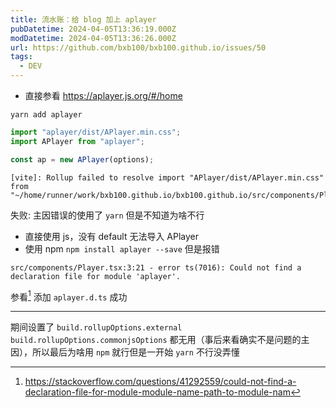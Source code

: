 ```yaml
---
title: 流水账：给 blog 加上 aplayer
pubDatetime: 2024-04-05T13:36:19.000Z
modDatetime: 2024-04-05T13:36:26.000Z
url: https://github.com/bxb100/bxb100.github.io/issues/50
tags:
  - DEV
---
```


- 直接参看 https://aplayer.js.org/#/home

`yarn add aplayer`

```js
import "aplayer/dist/APlayer.min.css";
import APlayer from "aplayer";

const ap = new APlayer(options);
```

```
[vite]: Rollup failed to resolve import "APlayer/dist/APlayer.min.css" from "~/home/runner/work/bxb100.github.io/bxb100.github.io/src/components/Player.tsx".
```

失败: 主因错误的使用了 `yarn` 但是不知道为啥不行

- 直接使用 js，没有 default 无法导入 APlayer
- 使用 npm `npm install aplayer --save` 但是报错

```
src/components/Player.tsx:3:21 - error ts(7016): Could not find a declaration file for module 'aplayer'.
```

参看[^1] 添加 `aplayer.d.ts` 成功

---

期间设置了 `build.rollupOptions.external` `build.rollupOptions.commonjsOptions` 都无用（事后来看确实不是问题的主因），所以最后为啥用 `npm` 就行但是一开始 `yarn` 不行没弄懂

[^1]: https://stackoverflow.com/questions/41292559/could-not-find-a-declaration-file-for-module-module-name-path-to-module-nam
